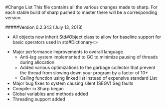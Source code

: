 #Change List
This file contains all the various changes made to sharp. 
For each stable build of sharp pushed to master there will be a corresponding version.

#####Version 0.2.343 (July 13, 2018)

- All objects now inherit Std#Object class to allow for baseline support
for basic operators used in std#Dictionary<>
* Major performance improvements to overall language
    - Anti-lag system implemented to GC to minimize pausing of threads during allocation
    - Added various optimizations to the garbage collector that prevent the thread from slowing down your program by a factor of 10+ 
    - Calling function using linked list instead of expensive standard List
* Major bug fixes to system causing silent (SEGV) Seg faults
* Compiler in Sharp began
* Global variables and methods added
* Threading support added